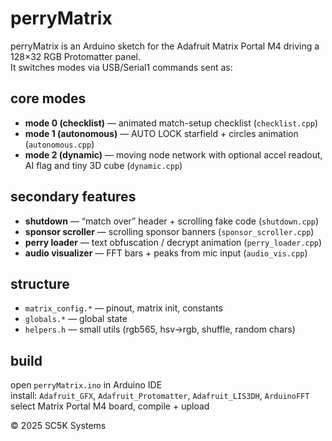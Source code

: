 # perryMatrix

perryMatrix is an Arduino sketch for the Adafruit Matrix Portal M4 driving a 128×32 RGB Protomatter panel.  
It switches modes via USB/Serial1 commands sent as:

## core modes
- **mode 0 (checklist)** — animated match-setup checklist (`checklist.cpp`)
- **mode 1 (autonomous)** — AUTO LOCK starfield + circles animation (`autonomous.cpp`)
- **mode 2 (dynamic)** — moving node network with optional accel readout, AI flag and tiny 3D cube (`dynamic.cpp`)

## secondary features
- **shutdown** — “match over” header + scrolling fake code (`shutdown.cpp`)
- **sponsor scroller** — scrolling sponsor banners (`sponsor_scroller.cpp`)
- **perry loader** — text obfuscation / decrypt animation (`perry_loader.cpp`)
- **audio visualizer** — FFT bars + peaks from mic input (`audio_vis.cpp`)

## structure
- `matrix_config.*` — pinout, matrix init, constants
- `globals.*` — global state
- `helpers.h` — small utils (rgb565, hsv→rgb, shuffle, random chars)

## build
open `perryMatrix.ino` in Arduino IDE  
install: `Adafruit_GFX`, `Adafruit_Protomatter`, `Adafruit_LIS3DH`, `ArduinoFFT`  
select Matrix Portal M4 board, compile + upload

© 2025 SC5K Systems
